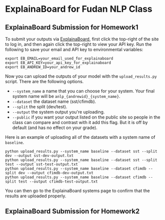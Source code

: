 # ExplainaBoard for Fudan NLP Class



## ExplainaBoard Submission for Homework1

To submit your outputs via [ExplainaBoard](https://explainaboard.inspiredco.ai), first
click the top-right of the site to log in, and then again click the top-right to view
your API key. Run the following to save your email and API key to environmental
variables:

```
export EB_EMAIL=your_email_used_for_explainaboard
export EB_API_KEY=your_api_key_for_explainaboard
export EB_ANDREW_ID=your_andrew_id
```

Now you can upload the outputs of your model with the `upload_results.py` script. There
are the following options.

* `--system_name` a name that you can choose for your system. Your final system name
  will be `anlp_{andrewid}_{system_name}`.
* `--dataset` the dataset name (sst/cfimdb).
* `--split` the split (dev/test).
* `--output` the system output you're uploading.
* `--public` if you want your output listed on the public site so people in the class
  can compare and contrast with it add this flag. But it is off by default (and has no
  effect on your grade).

Here is an example of uploading all of the datasets with a system name of `baseline`.

```
python upload_results.py --system_name baseline --dataset sst --split dev --output sst-dev-output.txt
python upload_results.py --system_name baseline --dataset sst --split test --output sst-test-output.txt
python upload_results.py --system_name baseline --dataset cfimdb --split dev --output cfimdb-dev-output.txt
python upload_results.py --system_name baseline --dataset cfimdb --split test --output cfimdb-test-output.txt
```

You can then go to the ExplainaBoard systems page to confirm that the results are
uploaded properly.


## ExplainaBoard Submission for Homework2